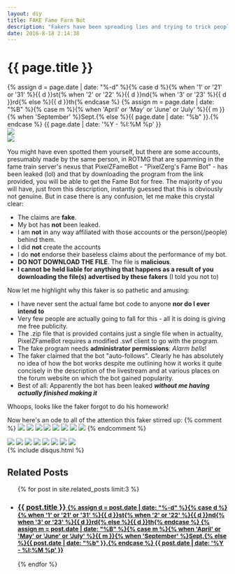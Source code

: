 ```yaml
---
layout: diy
title: FAKE Fame Farm Bot
description: "Fakers have been spreading lies and trying to trick people into downloading malicious content in the name of PixelZFameBot. **Don't fall for their scam!**"
date: 2016-8-18 2:14:38
---
```


<div class="container content">
<div class="post">
  <h1 class="post-title">{{ page.title }}</h1>
  <span class="post-date">{% assign d = page.date | date: "%-d" %}{% case d %}{% when '1' or '21' or '31' %}{{ d }}st{% when '2' or '22' %}{{ d }}nd{% when '3' or '23' %}{{ d }}rd{% else %}{{ d }}th{% endcase %} {% assign m = page.date | date: "%B" %}{% case m %}{% when 'April' or 'May' or 'June' or 'July' %}{{ m }}{% when 'September' %}Sept.{% else %}{{ page.date | date: "%b" }}.{% endcase %} {{ page.date | date: '%Y - %I:%M %p' }}</span>
<div class="centerwrapper"><img src="{{ site.url }}/public/poststuff/fakefamebot/1.png"></div>
<div class="centerwrapper"><img src="{{ site.url }}/public/poststuff/fakefamebot/11.png"></div>

You might have even spotted them yourself, but there are some accounts, presumably made by the same person, in ROTMG that are spamming in the fame train server's nexus that PixelZFameBot - "PixelZerg's Fame Bot" - has been leaked (lol) and that by downloading the program from the link provided, you will be able to get the Fame Bot for free. The majority of you will have, just from this description, instantly guessed that this is obviously not genuine. But in case there is any confusion, let me make this crystal clear:


- The claims are **fake**.
- My bot has **not** been leaked.
- I am **not** in any way affiliated with those accounts or the person(/people) behind them.
- I did **not** create the accounts
- I do **not** endorse their baseless claims about the performance of my bot.
- **DO NOT DOWNLOAD THE FILE**. The file is **malicious**.
- **I cannot be held liable for anything that happens as a result of you downloading the file(s) advertised by these fakers** (I told you not to)

Now let me highlight why this faker is so pathetic and amusing:


- I have never sent the actual fame bot code to anyone **nor do I ever intend to**
- Very few people are actually going to fall for this - all it is doing is giving me free publicity.
- The .zip file that is provided contains just a single file when in actuality, PixelZFameBot requires a modified .swf client to go with the program.
- The fake program needs **administrator permissions**: *Alarm bells*!
- The faker claimed that the bot "auto-follows". Clearly he has absolutely no idea of how the bot works despite me outlining how it works it quite concisely in the description of the livestream and at various places on the forum website on which the bot gained popularity.
- Best of all: Apparently the bot has been leaked ***without me having actually finished making it***

Whoops, looks like the faker forgot to do his homework!

Now here's an ode to all of the attention this faker stirred up:
{% comment %}
<img src="{{ site.url }}/public/poststuff/fakefamebot/ode2.PNG" class="odeimg">
<img src="{{ site.url }}/public/poststuff/fakefamebot/ode3.PNG" class="odeimg">
<img src="{{ site.url }}/public/poststuff/fakefamebot/ode4.PNG" class="odeimg">
<img src="{{ site.url }}/public/poststuff/fakefamebot/ode5.PNG" class="odeimg">
<img src="{{ site.url }}/public/poststuff/fakefamebot/ode6.PNG" class="odeimg">
<img src="{{ site.url }}/public/poststuff/fakefamebot/ode7.PNG" class="odeimg">
<img src="{{ site.url }}/public/poststuff/fakefamebot/ode8.PNG" class="odeimg">
<img src="{{ site.url }}/public/poststuff/fakefamebot/ode9.PNG" class="odeimg">
{% endcomment %}
</div>

<div class="pics">
  <a href="{{ site.url }}/public/poststuff/fakefamebot/ode2.PNG" data-lightbox="pics"><img src="{{ site.url }}/public/poststuff/fakefamebot/ode2.PNG" class="odeimg"></a>
  <a href="{{ site.url }}/public/poststuff/fakefamebot/ode3.PNG" data-lightbox="pics"><img src="{{ site.url }}/public/poststuff/fakefamebot/ode3.PNG" class="odeimg"></a>
  <a href="{{ site.url }}/public/poststuff/fakefamebot/ode4.PNG" data-lightbox="pics"><img src="{{ site.url }}/public/poststuff/fakefamebot/ode4.PNG" class="odeimg"></a>
  <a href="{{ site.url }}/public/poststuff/fakefamebot/ode5.PNG" data-lightbox="pics"><img src="{{ site.url }}/public/poststuff/fakefamebot/ode5.PNG" class="odeimg"></a>
  <a href="{{ site.url }}/public/poststuff/fakefamebot/ode6.PNG" data-lightbox="pics"><img src="{{ site.url }}/public/poststuff/fakefamebot/ode6.PNG" class="odeimg"></a>
  <a href="{{ site.url }}/public/poststuff/fakefamebot/ode7.PNG" data-lightbox="pics"><img src="{{ site.url }}/public/poststuff/fakefamebot/ode7.PNG" class="odeimg"></a>
  <a href="{{ site.url }}/public/poststuff/fakefamebot/ode8.PNG" data-lightbox="pics"><img src="{{ site.url }}/public/poststuff/fakefamebot/ode8.PNG" class="odeimg"></a>
  <a href="{{ site.url }}/public/poststuff/fakefamebot/ode9.PNG" data-lightbox="pics"><img src="{{ site.url }}/public/poststuff/fakefamebot/ode9.PNG" class="odeimg"></a>
</div>
<script src="{{ site.url }}/public/js/owl-carousel.min.js"></script>
<script>
var owl = $('.pics');
owl.owlCarousel({
    loop:  true,
    center: true,
    margin:20,
    autoWidth:false,
    autoHeight:true,
    nav: true,
    navText: [
    '<i class="fa fa-chevron-left"></i>',
    '<i class="fa fa-chevron-right"></i>'
    ],
    responsive:{
      0:{
        items:1
      },
      720:{
        items:1
      }
    }
});
</script>
{% include disqus.html %}
<div class="related">
  <h2>Related Posts</h2>
  <ul class="related-posts">
    {% for post in site.related_posts limit:3 %}
      <li>
        <h3>
          <a href="{{ site.url }}{{ post.url }}">
            {{ post.title }}
            <small>{% assign d = post.date | date: "%-d" %}{% case d %}{% when '1' or '21' or '31' %}{{ d }}st{% when '2' or '22' %}{{ d }}nd{% when '3' or '23' %}{{ d }}rd{% else %}{{ d }}th{% endcase %} {% assign m = post.date | date: "%B" %}{% case m %}{% when 'April' or 'May' or 'June' or 'July' %}{{ m }}{% when 'September' %}Sept.{% else %}{{ post.date | date: "%b" }}.{% endcase %} {{ post.date | date: '%Y - %I:%M %p' }}</small>
          </a>
        </h3>
      </li>
    {% endfor %}
  </ul>
</div>
</div>